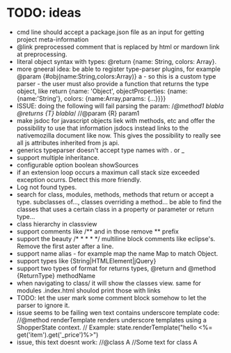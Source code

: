 
# TODO: ideas

 * cmd line should accept a package.json file as an input for getting project meta-information
 * @link preprocessed comment that is replaced by html or mardown link at preprocessing.
 * literal object syntax with types: @return {name: String, colors: Array<Color>}. 
 * more gneeral idea: be able to register type-parser plugins, for example @param {#obj(name:String,colors:Array<Color>)} a - so this is a custom type parser - the user must also provide a function that returns the type object, like return {name: 'Object', objectProperties: {name: {name:'String'}, colors: {name:Array,params: {...}}}}
 * ISSUE: doing the following will fail parsing the param:
 /*@method1 blabla
 @returns {T} blabla*/
 //@param {R} param1
 * make jsdoc for javascript objects liek with methods, etc and offer the possibility to use that information jsdocs instead links to the nativemozilla document like now. This gives the possibility to really see all js attributes inherited from js api.
 * generics typeparser doesn't accept type names with . or _
 * support multiple inheritance.
 * configurable option boolean showSources
 * if an extension loop occurs a maximun call stack size exceeded exception ocurrs. Detect this more friendly.
 * Log not found types.
 * search for class, modules, methods, methods that return or accept a type. subclasses of..., classes overriding a method... be able to find the classes that uses a certain class in a property or parameter or return type...
 * class hierarchy in classview
 * support comments like /** and in those remove ** prefix
 * support the beauty /* * * * */ multiline block comments like eclipse's. Remove the first aster after a line.
 * support name alias - for example map the name Map to match Object.
 * support types like {String|HTMLElement|jQuery}
 * support two types of format for returns types, @return and @method {ReturnType} methodName
 * when navigating to class/ it will show the classes view. same for modules .index.html shoulod print those with links
 * TODO: let the user mark some comment block somehow to let the parser to ignore it.
 * issue seems to be failing wen text contains underscore template code: //@method renderTemplate renders underscore templates using a ShopperState context. 
    // Example: state.renderTemplate("hello <%= get('item').get('_price')%>")
 * issue, this text doesnt work:
 //@class A
 //Some text for class A
